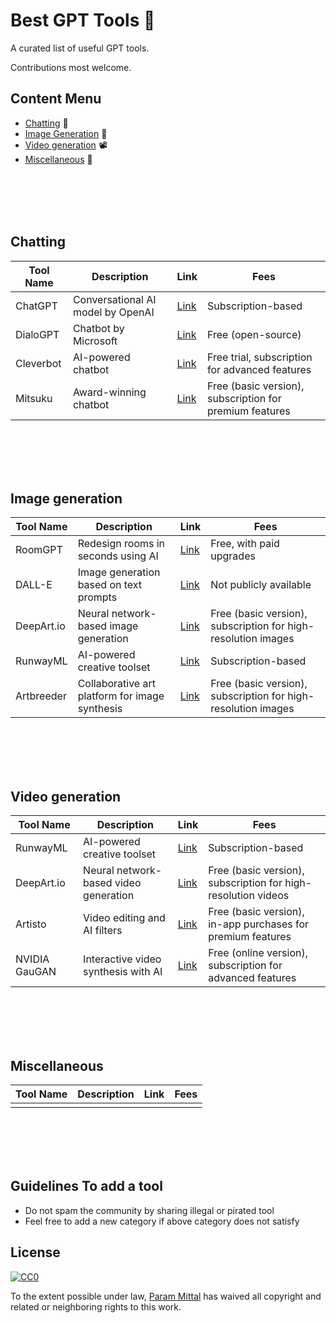 # Best GPT Tools 🤖

A curated list of useful GPT tools.

Contributions most welcome.

## Content Menu

* [Chatting](#chatting) 💬
* [Image Generation](#image-generation) 🌆
* [Video generation](#video-generation) 📽
* [Miscellaneous](#miscellaneous) 👀


<br/>
<br/>
<br/>
<br/>


## Chatting

| Tool Name | Description | Link | Fees |
|-----------|------|----------------|-------------|
| ChatGPT | Conversational AI model by OpenAI | [Link](https://openai.com/) | Subscription-based |
| DialoGPT | Chatbot by Microsoft | [Link](https://github.com/microsoft/DialoGPT) | Free (open-source) |
| Cleverbot | AI-powered chatbot | [Link](https://www.cleverbot.com/) | Free trial, subscription for advanced features |
| Mitsuku | Award-winning chatbot | [Link](https://www.pandorabots.com/mitsuku/) | Free (basic version), subscription for premium features |

<br/>
<br/>
<br/>
<br/>

## Image generation

| Tool Name | Description | Link | Fees |
|-----------|------|----------------|-------------|
| RoomGPT   | Redesign rooms in seconds using AI | [Link](https://www.roomgpt.io/) | Free, with paid upgrades   |
| DALL-E | Image generation based on text prompts | [Link](https://openai.com/research/dall-e) | Not publicly available |
| DeepArt.io | Neural network-based image generation | [Link](https://deepart.io/) | Free (basic version), subscription for high-resolution images |
| RunwayML | AI-powered creative toolset | [Link](https://runwayml.com/) | Subscription-based |
| Artbreeder | Collaborative art platform for image synthesis | [Link](https://www.artbreeder.com/) | Free (basic version), subscription for high-resolution images |

<br/>
<br/>
<br/>
<br/>

## Video generation

| Tool Name | Description | Link | Fees |
|-----------|------|----------------|-------------|
| RunwayML | AI-powered creative toolset | [Link](https://runwayml.com/) | Subscription-based |
| DeepArt.io | Neural network-based video generation | [Link](https://deepart.io/) | Free (basic version), subscription for high-resolution videos |
| Artisto | Video editing and AI filters | [Link](https://artistoapp.com/) | Free (basic version), in-app purchases for premium features |
| NVIDIA GauGAN | Interactive video synthesis with AI | [Link](https://www.nvidia.com/en-us/research/ai-playground/) | Free (online version), subscription for advanced features |


<br/>
<br/>
<br/>
<br/>


## Miscellaneous

| Tool Name | Description | Link | Fees |
|-----------|------|----------------|-------------|
|           |      |                |             |

<br/>
<br/>
<br/>
<br/>

## Guidelines To add a tool

* Do not spam the community by sharing illegal or pirated tool
* Feel free to add a new category if above category does not satisfy

## License

[![CC0](http://i.creativecommons.org/p/zero/1.0/88x31.png)](http://creativecommons.org/publicdomain/zero/1.0/)

To the extent possible under law, [Param Mittal](http://parammittal.vercel.app) has waived all copyright and related or neighboring rights to this work.
